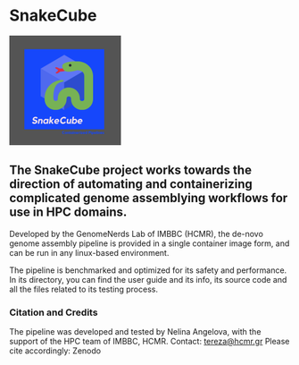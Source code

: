 # SnakeCube

![SnakeCube](/SnakeCube.png)


## The SnakeCube project works towards the direction of automating and containerizing complicated genome assemblying workflows for use in HPC domains.
Developed by the GenomeNerds Lab of IMBBC (HCMR), the de-novo genome assembly pipeline is provided in a single container image form, and can be run in any linux-based environment.

The pipeline is benchmarked and optimized for its safety and performance.
In its directory, you can find the user guide and its info, its source code and all the files related to its testing process.


### Citation and Credits ###
The pipeline was developed and tested by Nelina Angelova, with the support of the HPC team of IMBBC, HCMR.
Contact: tereza@hcmr.gr
Please cite accordingly: Zenodo




